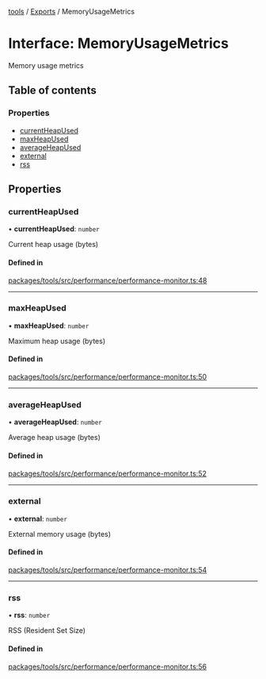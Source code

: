 <!-- 
 ⚠️  AUTO-GENERATED FILE - DO NOT EDIT MANUALLY
 This file is automatically generated by scripts/docs-generator.js
 To make changes, edit the source TypeScript files or update the generator script
-->

[tools](../../) / [Exports](../modules) / MemoryUsageMetrics

# Interface: MemoryUsageMetrics

Memory usage metrics

## Table of contents

### Properties

- [currentHeapUsed](MemoryUsageMetrics#currentheapused)
- [maxHeapUsed](MemoryUsageMetrics#maxheapused)
- [averageHeapUsed](MemoryUsageMetrics#averageheapused)
- [external](MemoryUsageMetrics#external)
- [rss](MemoryUsageMetrics#rss)

## Properties

### currentHeapUsed

• **currentHeapUsed**: `number`

Current heap usage (bytes)

#### Defined in

[packages/tools/src/performance/performance-monitor.ts:48](https://github.com/woojubb/robota/blob/cb1bdf4e9982efe5a4622cbb23e0f1ae10892662/packages/tools/src/performance/performance-monitor.ts#L48)

___

### maxHeapUsed

• **maxHeapUsed**: `number`

Maximum heap usage (bytes)

#### Defined in

[packages/tools/src/performance/performance-monitor.ts:50](https://github.com/woojubb/robota/blob/cb1bdf4e9982efe5a4622cbb23e0f1ae10892662/packages/tools/src/performance/performance-monitor.ts#L50)

___

### averageHeapUsed

• **averageHeapUsed**: `number`

Average heap usage (bytes)

#### Defined in

[packages/tools/src/performance/performance-monitor.ts:52](https://github.com/woojubb/robota/blob/cb1bdf4e9982efe5a4622cbb23e0f1ae10892662/packages/tools/src/performance/performance-monitor.ts#L52)

___

### external

• **external**: `number`

External memory usage (bytes)

#### Defined in

[packages/tools/src/performance/performance-monitor.ts:54](https://github.com/woojubb/robota/blob/cb1bdf4e9982efe5a4622cbb23e0f1ae10892662/packages/tools/src/performance/performance-monitor.ts#L54)

___

### rss

• **rss**: `number`

RSS (Resident Set Size)

#### Defined in

[packages/tools/src/performance/performance-monitor.ts:56](https://github.com/woojubb/robota/blob/cb1bdf4e9982efe5a4622cbb23e0f1ae10892662/packages/tools/src/performance/performance-monitor.ts#L56)
